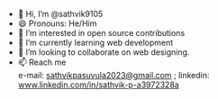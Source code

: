 - 👋 Hi, I’m @sathvik9105
-  😄 Pronouns: He/Him
- 👀 I’m interested in open source contributions
- 🌱 I’m currently learning web development
- 💞️ I’m looking to collaborate on web designing.
- 📫 Reach me <br>
   e-mail: sathvikpasuvula2023@gmail.com ; linkedin: www.linkedin.com/in/sathvik-p-a3972328a


<!---
sathvik9105/sathvik9105 is a ✨ special ✨ repository because its `README.md` (this file) appears on your GitHub profile.
You can click the Preview link to take a look at your changes.
--->
